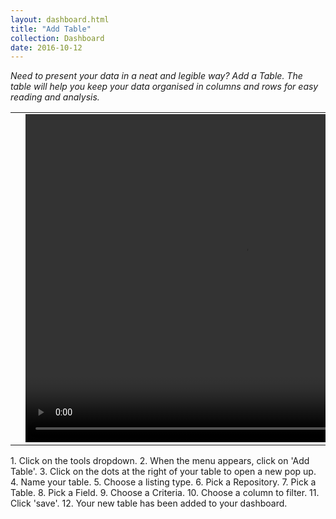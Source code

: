 ```yaml
---
layout: dashboard.html
title: "Add Table"
collection: Dashboard
date: 2016-10-12
---
```

_Need to present your data in a neat and legible way? Add a Table. The table will help you keep your data organised in columns and rows for easy reading and analysis._

<table>
<tr>
<td width="50px"></td>
<td width="700px">
<video width="700" height="525" controls>
	<source src="/assets/video/Dashboard/How_to_create_a_table.mp4" type="video/mp4">
	Your browser does not support the video tag.
</video>
</td>
<td width="50px"></td>
</tr>
</table>
1. Click on the tools dropdown.
2. When the menu appears, click on 'Add Table'.
3. Click on the dots at the right of your table to open a new pop up.
4. Name your table.
5. Choose a listing type.
6. Pick a Repository.
7. Pick a Table.
8. Pick a Field.
9. Choose a Criteria.
10. Choose a column to filter.
11. Click 'save'.
12. Your new table has been added to your dashboard.
